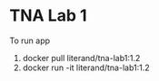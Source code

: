 # TNA Lab 1

To run app
1. docker pull literand/tna-lab1:1.2
2. docker run -it literand/tna-lab1:1.2